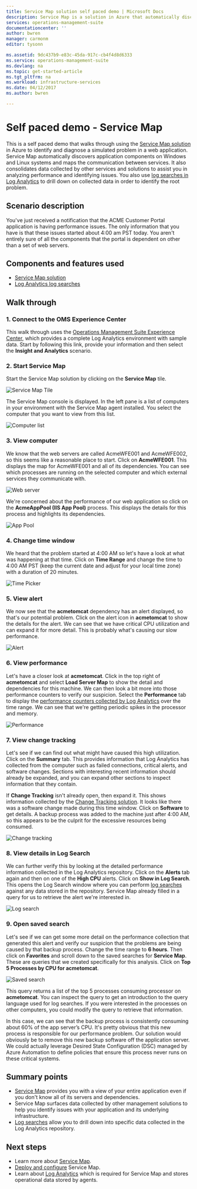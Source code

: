 ```yaml
---
title: Service Map solution self paced demo | Microsoft Docs
description: Service Map is a solution in Azure that automatically discovers application components on Windows and Linux systems and maps the communication between services.  This is a self paced demo that walks through using Service Map to identify and diagnose a simulated problem in a web application.
services: operations-management-suite
documentationcenter: ''
author: bwren
manager: carmonm
editor: tysonn

ms.assetid: 9dc437b9-e83c-45da-917c-cb4f4d8d6333
ms.service: operations-management-suite
ms.devlang: na
ms.topic: get-started-article
ms.tgt_pltfrm: na
ms.workload: infrastructure-services
ms.date: 04/12/2017
ms.author: bwren

---
```


# Self paced demo - Service Map
This is a self paced demo that walks through using the [Service Map solution](operations-management-suite-service-map.md) in Azure to identify and diagnose a simulated problem in a web application.  Service Map automatically discovers application components on Windows and Linux systems and maps the communication between services.  It also consolidates data collected by other services and solutions to assist you in analyzing performance and identifying issues.  You also use [log searches in Log Analytics](../log-analytics/log-analytics-log-searches.md) to drill down on collected data in order to identify the root problem.


## Scenario description
You've just received a notification that the ACME Customer Portal application is having performance issues.  The only information that you have is that these issues started about 4:00 am PST today.  You aren't entirely sure of all the components that the portal is dependent on other than a set of web servers.  

## Components and features used
- [Service Map solution](operations-management-suite-service-map.md)
- [Log Analytics log searches](../log-analytics/log-analytics-log-searches.md)


## Walk through

### 1. Connect to the OMS Experience Center
This walk through uses the [Operations Management Suite Experience Center](https://experience.mms.microsoft.com/), which provides a complete Log Analytics environment with sample data. Start by following this link, provide your information and then select the **Insight and Analytics** scenario.


### 2. Start Service Map
Start the Service Map solution by clicking on the **Service Map** tile.

![Service Map Tile](media/operations-management-suite-walkthrough-servicemap/tile.png)

The Service Map console is displayed.  In the left pane is a list of computers in your environment with the Service Map agent installed.  You select the computer that you want to view from this list.

![Computer list](media/operations-management-suite-walkthrough-servicemap/computer-list.png)


### 3. View computer
We know that the web servers are called AcmeWFE001 and AcmeWFE002, so this seems like a reasonable place to start.  Click on **AcmeWFE001**.  This displays the map for AcmeWFE001 and all of its dependencies.  You can see which processes are running on the selected computer and which external services they communicate with.

![Web server](media/operations-management-suite-walkthrough-servicemap/web-server.png)

We're concerned about the performance of our web application so click on the **AcmeAppPool (IIS App Pool)** process.  This displays the details for this process and highlights its dependencies.  

![App Pool](media/operations-management-suite-walkthrough-servicemap/app-pool.png)


### 4. Change time window

We heard that the problem started at 4:00 AM so let's have a look at what was happening at that time. Click on **Time Range** and change the time to 4:00 AM PST (keep the current date and adjust for your local time zone) with a duration of 20 minutes.

![Time Picker](./media/operations-management-suite-walkthrough-servicemap/time-picker.png)


### 5. View alert

We now see that the **acmetomcat** dependency has an alert displayed, so that's our potential problem.  Click on the alert icon in **acmetomcat** to show the details for the alert.  We can see that we have critical CPU utilization and can expand it for more detail.  This is probably what's causing our slow performance. 

![Alert](./media/operations-management-suite-walkthrough-servicemap/alert.png)


### 6. View performance

Let's have a closer look at **acmetomcat**.  Click in the top right of **acmetomcat** and select **Load Server Map** to show the detail and dependencies for this machine. We can then look a bit more into those performance counters to verify our suspicion.  Select the **Performance** tab to display the [performance counters collected by Log Analytics](../log-analytics/log-analytics-data-sources-performance-counters.md) over the time range.  We can see that we're getting periodic spikes in the processor and memory.

![Performance](./media/operations-management-suite-walkthrough-servicemap/performance.png)


### 7. View change tracking
Let's see if we can find out what might have caused this high utilization.  Click on the **Summary** tab.  This provides information that Log Analytics has collected from the computer such as failed connections, critical alerts, and software changes.  Sections with interesting recent information should already be expanded, and you can expand other sections to inspect information that they contain.


If **Change Tracking** isn't already open, then expand it.  This shows information collected by the [Change Tracking solution](../log-analytics/log-analytics-change-tracking.md).  It looks like there was a software change made during this time window.  Click on **Software** to get details.  A backup process was added to the machine just after 4:00 AM, so this appears to be the culprit for the excessive resources being consumed.

![Change tracking](./media/operations-management-suite-walkthrough-servicemap/change-tracking.png)



### 8. View details in Log Search
We can further verify this by looking at the detailed performance information collected in the Log Analytics repository.  Click on the **Alerts** tab again and then on one of the **High CPU** alerts.  Click on  **Show in Log Search**.  This opens the Log Search window where you can perform [log searches](../log-analytics/log-analytics-log-searches.md) against any data stored in the repository.  Service Map already filled in a query for us to retrieve the alert we're interested in.  

![Log search](./media/operations-management-suite-walkthrough-servicemap/log-search.png)


### 9. Open saved search
Let's see if we can get some more detail on the performance collection that generated this alert and verify our suspicion that the problems are being caused by that backup process.  Change the time range to **6 hours**.  Then click on **Favorites** and scroll down to the saved searches for **Service Map**.  These are queries that we created specifically for this analysis.  Click on **Top 5 Processes by CPU for acmetomcat**.

![Saved search](./media/operations-management-suite-walkthrough-servicemap/saved-search.png)


This query returns a list of the top 5 processes consuming processor on **acmetomcat**.  You can inspect the query to get an introduction to the query language used for log searches.  If you were interested in the processes on other computers, you could modify the query to retrieve that information.

In this case, we can see that the backup process is consistently consuming about 60% of the app server’s CPU.  It's pretty obvious that this new process is responsible for our performance problem.  Our solution would obviously be to remove this new backup software off the application server.  We could actually leverage Desired State Configuration (DSC) managed by Azure Automation to define policies that ensure this process never runs on these critical systems.


## Summary points
- [Service Map](operations-management-suite-service-map.md) provides you with a view of your entire application even if you don't know all of its servers and dependencies.
- Service Map surfaces data collected by other management solutions to help you identify issues with your application and its underlying infrastructure.
- [Log searches](../log-analytics/log-analytics-log-searches.md) allow you to drill down into specific data collected in the Log Analytics repository.    

## Next steps
- Learn more about [Service Map](operations-management-suite-service-map.md).
- [Deploy and configure](operations-management-suite-service-map-configure.md) Service Map.
- Learn about [Log Analytics](../log-analytics/log-analytics-overview.md) which is required for Service Map and stores operational data stored by agents.